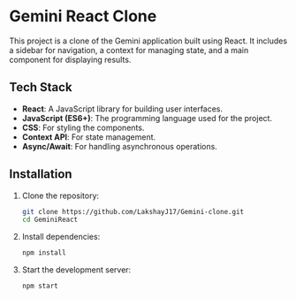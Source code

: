 # Gemini React Clone

This project is a clone of the Gemini application built using React. It includes a sidebar for navigation, a context for managing state, and a main component for displaying results.

## Tech Stack

- **React**: A JavaScript library for building user interfaces.
- **JavaScript (ES6+)**: The programming language used for the project.
- **CSS**: For styling the components.
- **Context API**: For state management.
- **Async/Await**: For handling asynchronous operations.

## Installation

1. Clone the repository:
    ```sh
    git clone https://github.com/LakshayJ17/Gemini-clone.git
    cd GeminiReact
    ```

2. Install dependencies:
    ```sh
    npm install
    ```

3. Start the development server:
    ```sh
    npm start
    ```

